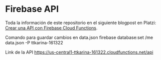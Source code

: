 # Firebase API

Toda la información de este repositorio en el siguiente blogpost en Platzi: [Crear una API con Firebase Cloud Functions](https://platzi.com/blog/crear-api-firebase-cloud-functions).

Comando para guardar cambios en data.json
firebase database:set /me data.json  -P ttkarina-161322

Link de la API
https://us-central1-ttkarina-161322.cloudfunctions.net/api
